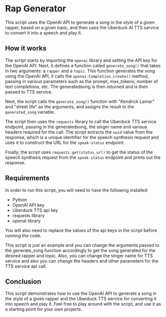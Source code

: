 # Rap Generator

This script uses the OpenAI API to generate a song in the style of a given rapper, based on a given topic, and then uses the Uberduck AI TTS service to convert it into a speech and play it.

## How it works

The script starts by importing the `openai` library and setting the API key for the OpenAI API. Next, it defines a function called `generate_song()` that takes in two arguments: a `rapper` and a `topic`. This function generates the song using the OpenAI API, it calls the `openai.Completion.create()` method, passing in various parameters such as the prompt, max_tokens, number of text completions, etc. The generatedsong is then returned and is then passed to TTS service.

Next, the script calls the `generate_song()` function with "Kendrick Lamar" and "street life" as the arguments, and assigns the result to the `generated_song` variable.

The script then uses the `requests` library to call the Uberduck TTS service endpoint, passing in the generatedsong,  the singer name and various headers required for the call. The script extracts the `uuid` value from the response, which is a unique identifier for the speech synthesis request and uses it to construct the URL for the `speak-status` endpoint.

Finally, the script uses `requests.get(status_url)` to get the status of the speech synthesis request from the `speak-status` endpoint and prints out the response.

## Requirements

In order to run this script, you will need to have the following installed:
- Python
- OpenAI API key
- Uberduck TTS api key
- requests library
- openai library

You will also need to replace the values of the api keys in the script before running the code.

This script is just an example and you can change the arguments passed to the generate_song function accordingly to get the song generated for the desired rapper and topic.
Also, you can change the singer name for TTS service and also you can change the headers and other parameters for the TTS service api call.

## Conclusion

This script demonstrates how to use the OpenAI API to generate a song in the style of a given rapper and the Uberduck TTS service for converting it into speech and play it. Feel free to play around with the script, and use it as a starting point for your own projects.

